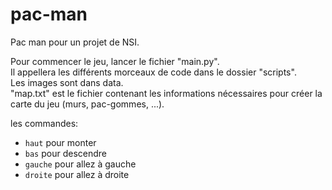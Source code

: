 # pac-man

Pac man pour un projet de NSI.

Pour commencer le jeu, lancer le fichier "main.py".  
Il appellera les différents morceaux de code dans le dossier "scripts".  
Les images sont dans data.  
"map.txt" est le fichier contenant les informations nécessaires pour créer la carte du jeu (murs, pac-gommes, ...).

les commandes:
- `haut` pour monter
- `bas` pour descendre
- `gauche` pour allez à gauche
- `droite` pour allez à droite
